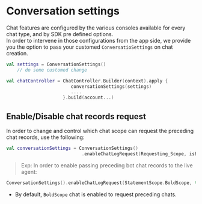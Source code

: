 # Conversation settings
Chat features are configured by the various consoles available for every chat type, and by SDK pre defined options.  
In order to intervene in those configurations from the app side, we provide you the option to pass your customed `ConversatioSettings` on chat creation.
```kotlin
val settings = ConversationSettings()
    // do some customed change

val chatController = ChatController.Builder(context).apply {
                        conversationSettings(settings)
                        ....
                     }.build(account...)
```


## Enable/Disable chat records request
In order to change and control which chat scope can request the preceding chat records, use the following:
```kotlin
val conversationSettings = ConversationSettings()
                            .enableChatLogRequest(Requesting_Scope, isEnabled)
```

> Exp: In order to enable passing preceding bot chat records to the live agent:
  ```kotlin
  ConversationSettings().enableChatLogRequest(StatementScope.BoldScope, true)         
  ```   
 
 - By default, `BoldScope` chat is enabled to request preceding chats. 